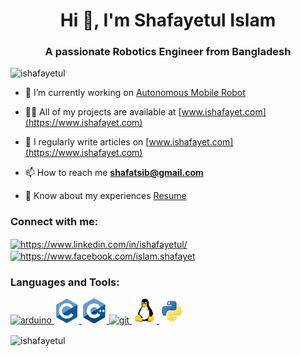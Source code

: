 <h1 align="center">Hi 👋, I'm Shafayetul Islam</h1>
<h3 align="center">A passionate Robotics Engineer from Bangladesh</h3>

<p align="left"> <img src="https://komarev.com/ghpvc/?username=ishafayetul&label=Profile%20views&color=0e75b6&style=flat" alt="ishafayetul" /> </p>

- 🔭 I’m currently working on [Autonomous Mobile Robot](https://github.com/ishafayetul/Autonomous-Guided-Vehicle-Using-ROS1)

- 👨‍💻 All of my projects are available at [www.ishafayet.com](https://www.ishafayet.com)

- 📝 I regularly write articles on [www.ishafayet.com](https://www.ishafayet.com)

- 📫 How to reach me **shafatsib@gmail.com**

- 📄 Know about my experiences [Resume](https://drive.google.com/file/d/19R94uMSoFiOw6A4Hjdw34Ng1ESYwi0fe/view?usp=sharing)

<h3 align="left">Connect with me:</h3>
<p align="left">
<a href="https://linkedin.com/in/https://www.linkedin.com/in/ishafayetul/" target="blank"><img align="center" src="https://raw.githubusercontent.com/rahuldkjain/github-profile-readme-generator/master/src/images/icons/Social/linked-in-alt.svg" alt="https://www.linkedin.com/in/ishafayetul/" height="30" width="40" /></a>
<a href="https://fb.com/https://www.facebook.com/islam.shafayet" target="blank"><img align="center" src="https://raw.githubusercontent.com/rahuldkjain/github-profile-readme-generator/master/src/images/icons/Social/facebook.svg" alt="https://www.facebook.com/islam.shafayet" height="30" width="40" /></a>
</p>

<h3 align="left">Languages and Tools:</h3>
<p align="left"> <a href="https://www.arduino.cc/" target="_blank" rel="noreferrer"> <img src="https://cdn.worldvectorlogo.com/logos/arduino-1.svg" alt="arduino" width="40" height="40"/> </a> <a href="https://www.cprogramming.com/" target="_blank" rel="noreferrer"> <img src="https://raw.githubusercontent.com/devicons/devicon/master/icons/c/c-original.svg" alt="c" width="40" height="40"/> </a> <a href="https://www.w3schools.com/cpp/" target="_blank" rel="noreferrer"> <img src="https://raw.githubusercontent.com/devicons/devicon/master/icons/cplusplus/cplusplus-original.svg" alt="cplusplus" width="40" height="40"/> </a> <a href="https://git-scm.com/" target="_blank" rel="noreferrer"> <img src="https://www.vectorlogo.zone/logos/git-scm/git-scm-icon.svg" alt="git" width="40" height="40"/> </a> <a href="https://www.linux.org/" target="_blank" rel="noreferrer"> <img src="https://raw.githubusercontent.com/devicons/devicon/master/icons/linux/linux-original.svg" alt="linux" width="40" height="40"/> </a> <a href="https://www.python.org" target="_blank" rel="noreferrer"> <img src="https://raw.githubusercontent.com/devicons/devicon/master/icons/python/python-original.svg" alt="python" width="40" height="40"/> </a> </p>

<p><img align="center" src="https://github-readme-stats.vercel.app/api/top-langs?username=ishafayetul&show_icons=true&locale=en&layout=compact" alt="ishafayetul" /></p>
